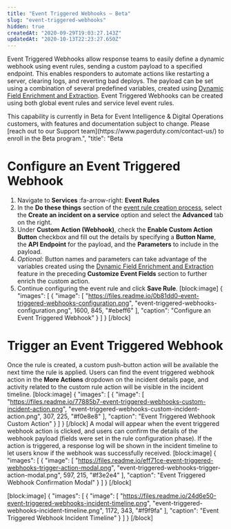```yaml
---
title: "Event Triggered Webhooks – Beta"
slug: "event-triggered-webhooks"
hidden: true
createdAt: "2020-09-29T19:03:27.143Z"
updatedAt: "2020-10-13T22:23:27.650Z"
---
```

Event Triggered Webhooks allow response teams to easily define a dynamic webhook using event rules, sending a custom payload to a specified endpoint. This enables responders to automate actions like restarting a server, clearing logs, and reverting bad deploys. The payload can be set using a combination of several predefined variables, created using [Dynamic Field Enrichment and Extraction](https://support.pagerduty.com/docs/dynamic-field-enrichment-extraction). Event Triggered Webhooks can be created using both global event rules and service level event rules.


<Callout type="info" title="Info">
This capability is currently in Beta for Event Intelligence & Digital Operations customers, with features and documentation subject to change. Please [reach out to our Support team](https://www.pagerduty.com/contact-us/) to enroll in the Beta program.",
  "title": "Beta
</Callout>


# Configure an Event Triggered Webhook

1. Navigate to **Services** :fa-arrow-right: **Event Rules**
2. In the **Do these things** section of the [event rule creation process](https://support.pagerduty.com/docs/rulesets#create-event-rules), select the **Create an incident on a service** option and select the **Advanced** tab on the right. 
3. Under **Custom Action (Webhook)**, check the **Enable Custom Action Button** checkbox and fill out the details by specifying a **Button Name**, the **API Endpoint** for the payload, and the **Parameters** to include in the payload. 
4. *Optional*: Button names and parameters can take advantage of the variables created using the [Dynamic Field Enrichment and Extraction](https://support.pagerduty.com/docs/dynamic-field-enrichment-extraction) feature in the preceding **Customize Event Fields** section to further enrich the custom action. 
5. Continue configuring the event rule and click **Save Rule**. 
[block:image]
{
  "images": [
    {
      "image": [
        "https://files.readme.io/0b81dd0-event-triggered-webhooks-configuration.png",
        "event-triggered-webhooks-configuration.png",
        1600,
        845,
        "#ebeff6"
      ],
      "caption": "Configure an Event Triggered Webhook"
    }
  ]
}
[/block]
# Trigger an Event Triggered Webhook

Once the rule is created, a custom push-button action will be available the next time the rule is applied. Users can find the event triggered webhook action in the **More Actions** dropdown on the incident details page, and activity related to the custom rule action will be visible in the incident timeline.
[block:image]
{
  "images": [
    {
      "image": [
        "https://files.readme.io/77885b7-event-triggered-webhooks-custom-incident-action.png",
        "event-triggered-webhooks-custom-incident-action.png",
        307,
        225,
        "#f0e8e8"
      ],
      "caption": "Event Triggered Webhook Custom Action"
    }
  ]
}
[/block]
A modal will appear when the event triggered webhook action is clicked, and users can confirm the details of the webhook payload (fields were set in the rule configuration phase). If the action is triggered, a response log will be shown in the incident timeline to let users know if the webhook was successfully received. 
[block:image]
{
  "images": [
    {
      "image": [
        "https://files.readme.io/eff71ce-event-triggered-webhooks-trigger-action-modal.png",
        "event-triggered-webhooks-trigger-action-modal.png",
        597,
        215,
        "#f3e2e4"
      ],
      "caption": "Event Triggered Webhook Confirmation Modal"
    }
  ]
}
[/block]

[block:image]
{
  "images": [
    {
      "image": [
        "https://files.readme.io/24d6e50-event-triggered-webhooks-incident-timeline.png",
        "event-triggered-webhooks-incident-timeline.png",
        1172,
        343,
        "#f9f9fa"
      ],
      "caption": "Event Triggered Webhook Incident Timeline"
    }
  ]
}
[/block]
